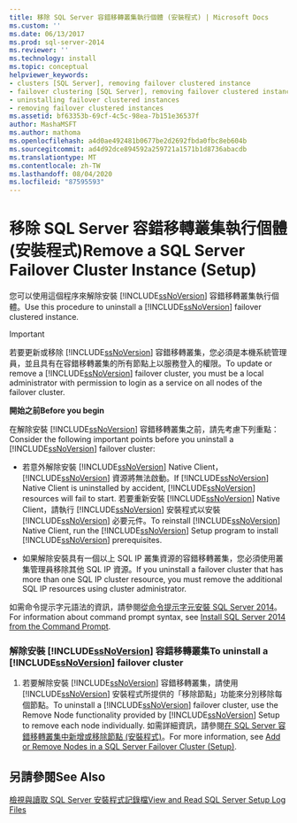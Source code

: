 ```yaml
---
title: 移除 SQL Server 容錯移轉叢集執行個體 (安裝程式) | Microsoft Docs
ms.custom: ''
ms.date: 06/13/2017
ms.prod: sql-server-2014
ms.reviewer: ''
ms.technology: install
ms.topic: conceptual
helpviewer_keywords:
- clusters [SQL Server], removing failover clustered instance
- failover clustering [SQL Server], removing failover clustered instance
- uninstalling failover clustered instances
- removing failover clustered instances
ms.assetid: bf63353b-69cf-4c5c-98ea-7b151e36537f
author: MashaMSFT
ms.author: mathoma
ms.openlocfilehash: a4d0ae492481b0677be2d2692fbda0fbc8eb604b
ms.sourcegitcommit: ad4d92dce894592a259721a1571b1d8736abacdb
ms.translationtype: MT
ms.contentlocale: zh-TW
ms.lasthandoff: 08/04/2020
ms.locfileid: "87595593"
---
```

# <a name="remove-a-sql-server-failover-cluster-instance-setup"></a><span data-ttu-id="5beca-102">移除 SQL Server 容錯移轉叢集執行個體 (安裝程式)</span><span class="sxs-lookup"><span data-stu-id="5beca-102">Remove a SQL Server Failover Cluster Instance (Setup)</span></span>
  <span data-ttu-id="5beca-103">您可以使用這個程序來解除安裝 [!INCLUDE[ssNoVersion](../../../includes/ssnoversion-md.md)] 容錯移轉叢集執行個體。</span><span class="sxs-lookup"><span data-stu-id="5beca-103">Use this procedure to uninstall a [!INCLUDE[ssNoVersion](../../../includes/ssnoversion-md.md)] failover clustered instance.</span></span>  
  
> [!IMPORTANT]  
>  <span data-ttu-id="5beca-104">若要更新或移除 [!INCLUDE[ssNoVersion](../../../includes/ssnoversion-md.md)] 容錯移轉叢集，您必須是本機系統管理員，並且具有在容錯移轉叢集的所有節點上以服務登入的權限。</span><span class="sxs-lookup"><span data-stu-id="5beca-104">To update or remove a [!INCLUDE[ssNoVersion](../../../includes/ssnoversion-md.md)] failover cluster, you must be a local administrator with permission to login as a service on all nodes of the failover cluster.</span></span>  
  
 <span data-ttu-id="5beca-105">**開始之前**</span><span class="sxs-lookup"><span data-stu-id="5beca-105">**Before you begin**</span></span>  
  
 <span data-ttu-id="5beca-106">在解除安裝 [!INCLUDE[ssNoVersion](../../../includes/ssnoversion-md.md)] 容錯移轉叢集之前，請先考慮下列重點：</span><span class="sxs-lookup"><span data-stu-id="5beca-106">Consider the following important points before you uninstall a [!INCLUDE[ssNoVersion](../../../includes/ssnoversion-md.md)] failover cluster:</span></span>  
  
-   <span data-ttu-id="5beca-107">若意外解除安裝 [!INCLUDE[ssNoVersion](../../../includes/ssnoversion-md.md)] Native Client， [!INCLUDE[ssNoVersion](../../../includes/ssnoversion-md.md)] 資源將無法啟動。</span><span class="sxs-lookup"><span data-stu-id="5beca-107">If [!INCLUDE[ssNoVersion](../../../includes/ssnoversion-md.md)] Native Client is uninstalled by accident, [!INCLUDE[ssNoVersion](../../../includes/ssnoversion-md.md)] resources will fail to start.</span></span> <span data-ttu-id="5beca-108">若要重新安裝 [!INCLUDE[ssNoVersion](../../../includes/ssnoversion-md.md)] Native Client，請執行 [!INCLUDE[ssNoVersion](../../../includes/ssnoversion-md.md)] 安裝程式以安裝 [!INCLUDE[ssNoVersion](../../../includes/ssnoversion-md.md)] 必要元件。</span><span class="sxs-lookup"><span data-stu-id="5beca-108">To reinstall [!INCLUDE[ssNoVersion](../../../includes/ssnoversion-md.md)] Native Client, run the [!INCLUDE[ssNoVersion](../../../includes/ssnoversion-md.md)] Setup program to install [!INCLUDE[ssNoVersion](../../../includes/ssnoversion-md.md)] prerequisites.</span></span>  
  
-   <span data-ttu-id="5beca-109">如果解除安裝具有一個以上 SQL IP 叢集資源的容錯移轉叢集，您必須使用叢集管理員移除其他 SQL IP 資源。</span><span class="sxs-lookup"><span data-stu-id="5beca-109">If you uninstall a failover cluster that has more than one SQL IP cluster resource, you must remove the additional SQL IP resources using cluster administrator.</span></span>  
  
 <span data-ttu-id="5beca-110">如需命令提示字元語法的資訊，請參閱[從命令提示字元安裝 SQL Server 2014](../../../database-engine/install-windows/install-sql-server-from-the-command-prompt.md)。</span><span class="sxs-lookup"><span data-stu-id="5beca-110">For information about command prompt syntax, see [Install SQL Server 2014 from the Command Prompt](../../../database-engine/install-windows/install-sql-server-from-the-command-prompt.md).</span></span>  
  
### <a name="to-uninstall-a-ssnoversion-failover-cluster"></a><span data-ttu-id="5beca-111">解除安裝 [!INCLUDE[ssNoVersion](../../../includes/ssnoversion-md.md)] 容錯移轉叢集</span><span class="sxs-lookup"><span data-stu-id="5beca-111">To uninstall a [!INCLUDE[ssNoVersion](../../../includes/ssnoversion-md.md)] failover cluster</span></span>  
  
1.  <span data-ttu-id="5beca-112">若要解除安裝 [!INCLUDE[ssNoVersion](../../../includes/ssnoversion-md.md)] 容錯移轉叢集，請使用 [!INCLUDE[ssNoVersion](../../../includes/ssnoversion-md.md)] 安裝程式所提供的「移除節點」功能來分別移除每個節點。</span><span class="sxs-lookup"><span data-stu-id="5beca-112">To uninstall a [!INCLUDE[ssNoVersion](../../../includes/ssnoversion-md.md)] failover cluster, use the Remove Node functionality provided by [!INCLUDE[ssNoVersion](../../../includes/ssnoversion-md.md)] Setup to remove each node individually.</span></span> <span data-ttu-id="5beca-113">如需詳細資訊，請參閱[在 SQL Server 容錯移轉叢集中新增或移除節點 &#40;安裝程式&#41;](add-or-remove-nodes-in-a-sql-server-failover-cluster-setup.md)。</span><span class="sxs-lookup"><span data-stu-id="5beca-113">For more information, see [Add or Remove Nodes in a SQL Server Failover Cluster &#40;Setup&#41;](add-or-remove-nodes-in-a-sql-server-failover-cluster-setup.md).</span></span>  
  
## <a name="see-also"></a><span data-ttu-id="5beca-114">另請參閱</span><span class="sxs-lookup"><span data-stu-id="5beca-114">See Also</span></span>  
 [<span data-ttu-id="5beca-115">檢視與讀取 SQL Server 安裝程式記錄檔</span><span class="sxs-lookup"><span data-stu-id="5beca-115">View and Read SQL Server Setup Log Files</span></span>](../../../database-engine/install-windows/view-and-read-sql-server-setup-log-files.md)  
  
  
